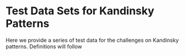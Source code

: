 # Test Data Sets for Kandinsky Patterns
Here we provide a series of test data for the challenges on Kandinsky patterns.
Definitions will follow
